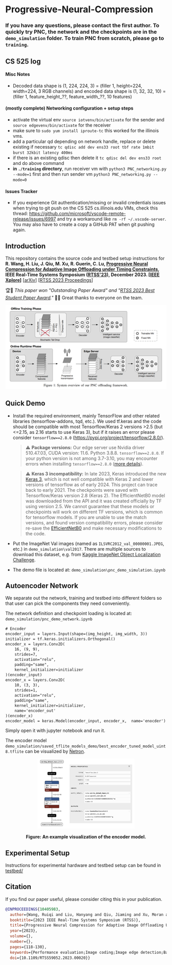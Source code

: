 # Progressive-Neural-Compression

### If you have any questions, please contact the first author. To quickly try PNC, the network and the checkpoints are in the `demo_simulation` folder. To train PNC from scratch, please go to `training`.

## CS 525 log

#### Misc Notes
- Decoded data shape is (1, 224, 224, 3) = (filler 1, height=224, width=224, 3 RGB channels) and encoded data shape is (1, 32, 32, 10) = (filler 1, feature_height_??, feature_width_??, 10 features)

#### (mostly complete) Networking configuration + setup steps
- activate the virtual env `source iotvenv/bin/activate` for the sender  and `source edgevenv/bin/activate` for the receiver
- make sure to `sudo yum install iproute-tc` this worked for the illinois vms.
- add a particular qd depending on network handle, replace or delete existing if necessary `tc qdisc add dev ens33 root tbf rate 1mbit burst 32kbit latency 400ms`
- if there is an existing qdisc then delete it `tc qdisc del dev ens33 root` and do above command
- **in `./training` directory**, run receiver vm with `python3 PNC_networking.py --mode=1` first and then run sender vm `python3 PNC_networking.py --mode=0`

#### Issues Tracker
- If you experience Git authentication/missing or invalid credentials issues when trying to git push on the CS 525 cs.illinois.edu VMs, check this thread: https://github.com/microsoft/vscode-remote-release/issues/6997 and try a workaround like `rm -rf ~/.vscode-server`. You may also have to create a copy a GitHub PAT when git pushing again.


## Introduction

This repository contains the source code and testbed setup instructions for **R. Wang, H. Liu, J. Qiu, M. Xu, R. Guerin, C. Lu, [Progressive Neural Compression for Adaptive Image Offloading under Timing Constraints](https://doi.org/10.1109/RTSS59052.2023.00020), IEEE Real-Time Systems Symposium ([RTSS'23](https://2023.rtss.org/)), December 2023.  [[IEEE Xplore](https://doi.org/10.1109/RTSS59052.2023.00020)]** [[arXiv](https://arxiv.org/pdf/2310.05306.pdf)] [[RTSS 2023 Proceedings](https://doi.ieeecomputersociety.org/10.1109/RTSS59052.2023.00020)]

🏆🤫 *This paper won "Outstanding Paper Award" and "[RTSS 2023 Best Student Paper Award](https://2023.rtss.org/awards/)."* 🌟🥇 Great thanks to everyone on the team.

![pnc_overview](assets/pnc_overview.png)



## Quick Demo
* Install the required environment, mainly TensorFlow and other related libraries (tensorflow-addons, tqd, etc.). We used tf.keras and the code should be compatible with most Tensorflow/Keras 2 versions >2.5 (but <=2.15, as 2.16 starts to use Keras 3), but if it raises an error please consider `tensorflow==2.8.0` (https://pypi.org/project/tensorflow/2.8.0/).
  > ⚠️ **Package versions:** Our edge server use Nvidia driver 510.47.03, CUDA version: 11.6. Python 3.8.8. `tensorflow==2.8.0`. If your python version is not among 3.7-3.10, you may encounter errors when installing `tensorflow==2.8.0` ([more details](https://www.tensorflow.org/install/source#gpu)).

  > ⚠️ **Keras 3 incompatibility:** In late 2023, Keras introduced the new [Keras 3](https://keras.io/keras_3/), which is not well compatible with Keras 2 and lower versions of tensorflow as of early 2024. This project can trace back to early 2021. The checkpoints were saved with Tensorflow/Keras version 2.8 (Keras 2). The EfficientNetB0 model was downloaded from the API and it was created officially by TF using version 2.5. We cannot guarantee that these models or checkpoints will work on different TF versions, which is common for tensorflow models. If you are unable to use the match versions, and found version compatibility errors, please consider re-save the  [EfficientNetB0](https://www.tensorflow.org/api_docs/python/tf/keras/applications/efficientnet/EfficientNetB0) and make necessary modifications to the code. 

* Put the ImageNet Val images (named as `ILSVRC2012_val_00000001.JPEG`, etc.) in `demo_simulation\val2017`. There are multiple sources to download this dataset, e.g. from [Kaggle ImageNet Object Localization Challenge](https://www.kaggle.com/competitions/imagenet-object-localization-challenge/data).
* The demo file is located at: `demo_simulation\pnc_demo_simulation.ipynb`

## Autoencoder Network
We separate out the network, training and testbed into different folders so that user can pick the components they need conveniently. 

The network definition and checkpoint loading is located at: `demo_simulation/pnc_demo_network.ipynb`

```
# Encoder
encoder_input = layers.Input(shape=(img_height, img_width, 3))
initializer = tf.keras.initializers.Orthogonal()
encoder_x = layers.Conv2D(
    16, (9, 9), 
    strides=7, 
    activation="relu", 
    padding="same", 
    kernel_initializer=initializer
)(encoder_input)
encoder_x = layers.Conv2D(
    10, (3, 3), 
    strides=1,
    activation="relu", 
    padding="same", 
    kernel_initializer=initializer,
    name='encoder_out'
)(encoder_x)
encoder_model = keras.Model(encoder_input, encoder_x,  name='enocder')
```

Simply open it with jupyter notebook and run it.

The encoder model `demo_simulation/saved_tflite_models_demo/best_encoder_tuned_model_uint8.tflite` can be visualized by [Netron](https://netron.app/).
<div align="center">
  <img src="assets/pnc_encoder_netron.png" width="60%" /> 
  
  **Figure: An example visualization of the encoder model.**
</div>



## Experimental Setup
Instructions for experimental hardware and testbed setup can be found in [testbed/](https://github.com/rickywrq/Progressive-Neural-Compression/blob/main/testbed/)


## Citation

If you find our paper useful, please consider citing this in your publication.

```bibtex
@INPROCEEDINGS{10405983,
  author={Wang, Ruiqi and Liu, Hanyang and Qiu, Jiaming and Xu, Moran and Guérin, Roch and Lu, Chenyang},
  booktitle={2023 IEEE Real-Time Systems Symposium (RTSS)}, 
  title={Progressive Neural Compression for Adaptive Image Offloading Under Timing Constraints}, 
  year={2023},
  volume={},
  number={},
  pages={118-130},
  keywords={Performance evaluation;Image coding;Image edge detection;Bandwidth;Timing;Internet of Things;Servers;neural compression;edge offloading;image classification;real-time transmission},
  doi={10.1109/RTSS59052.2023.00020}}

```

